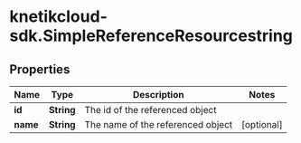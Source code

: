 # knetikcloud-sdk.SimpleReferenceResourcestring

## Properties
Name | Type | Description | Notes
------------ | ------------- | ------------- | -------------
**id** | **String** | The id of the referenced object | 
**name** | **String** | The name of the referenced object | [optional] 


